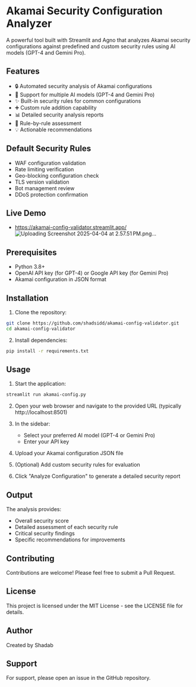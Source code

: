 # Akamai Security Configuration Analyzer

A powerful tool built with Streamlit and Agno that analyzes Akamai security configurations against predefined and custom security rules using AI models (GPT-4 and Gemini Pro).

## Features

- 🔒 Automated security analysis of Akamai configurations
- 🤖 Support for multiple AI models (GPT-4 and Gemini Pro)
- ✨ Built-in security rules for common configurations
- ➕ Custom rule addition capability
- 📊 Detailed security analysis reports
- 🎯 Rule-by-rule assessment
- 💡 Actionable recommendations

## Default Security Rules

- WAF configuration validation
- Rate limiting verification
- Geo-blocking configuration check
- TLS version validation
- Bot management review
- DDoS protection confirmation

## Live Demo
- https://akamai-config-validator.streamlit.app/
![Uploading Screenshot 2025-04-04 at 2.57.51 PM.png…]()



## Prerequisites

- Python 3.8+
- OpenAI API key (for GPT-4) or Google API key (for Gemini Pro)
- Akamai configuration in JSON format

## Installation

1. Clone the repository:
```bash
git clone https://github.com/shadsidd/akamai-config-validator.git
cd akamai-config-validator
```

2. Install dependencies:
```bash
pip install -r requirements.txt
```

## Usage

1. Start the application:
```bash
streamlit run akamai-config.py
```

2. Open your web browser and navigate to the provided URL (typically http://localhost:8501)

3. In the sidebar:
   - Select your preferred AI model (GPT-4 or Gemini Pro)
   - Enter your API key

4. Upload your Akamai configuration JSON file

5. (Optional) Add custom security rules for evaluation

6. Click "Analyze Configuration" to generate a detailed security report

## Output

The analysis provides:
- Overall security score
- Detailed assessment of each security rule
- Critical security findings
- Specific recommendations for improvements

## Contributing

Contributions are welcome! Please feel free to submit a Pull Request.

## License

This project is licensed under the MIT License - see the LICENSE file for details.

## Author

Created by Shadab

## Support

For support, please open an issue in the GitHub repository.
